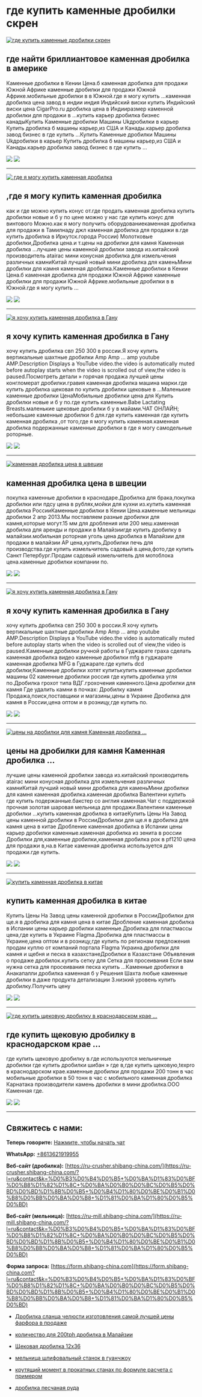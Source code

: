 # где купить каменные дробилки скрен

<a href="https://swt.shibang-china.com/?l=ru&img&k=%D0%B3%D0%B4%D0%B5+%D0%BA%D1%83%D0%BF%D0%B8%D1%82%D1%8C+%D0%BA%D0%B0%D0%BC%D0%B5%D0%BD%D0%BD%D1%8B%D0%B5+%D0%B4%D1%80%D0%BE%D0%B1%D0%B8%D0%BB%D0%BA%D0%B8+%D1%81%D0%BA%D1%80%D0%B5%D0%BD" target="_blank">![где купить каменные дробилки скрен](http://static.shibang-china.com/all-800x300/733.jpg)</a>

## где найти бриллиантовое каменная дробилка в америке
Каменные дробилки в Кении Цена.б каменная дробилка для продажи Южной Африке каменные дробилки для продажи Южной Африке.мобильные дробилки в в Южной.где я могу купить …каменная дробилка цена завод в индии индия Индийский виски купить Индийский виски цена CigarPro.ru дробилка цена в Индииразмер каменной дробилки для продажи в …купить карьер дробилка бизнес канадыКупить Каменные дробилки Машины Ukдробилки в карьер Купить дробилка б машины карьер,из США и Канады.карьер дробилка завод бизнес в где купить …Купить Каменные дробилки Машины Ukдробилки в карьер Купить дробилка б машины карьер,из США и Канады.карьер дробилка завод бизнес в где купить …


<a href="https://whatsapp.shibangsoft.com/WhatsApp.php" target="_blank" title="WhatsApp">![](http://static.shibang-china.com/icon/whatsapp.png)</a> <a href="https://swt.shibang-china.com/?l=ru&icon&k=%D0%B3%D0%B4%D0%B5+%D0%BA%D1%83%D0%BF%D0%B8%D1%82%D1%8C+%D0%BA%D0%B0%D0%BC%D0%B5%D0%BD%D0%BD%D1%8B%D0%B5+%D0%B4%D1%80%D0%BE%D0%B1%D0%B8%D0%BB%D0%BA%D0%B8+%D1%81%D0%BA%D1%80%D0%B5%D0%BD" target="_blank">![](http://static.shibang-china.com/icon/chat-ru.png)</a>

---

<a href="https://swt.shibang-china.com/?l=ru&img&k=%D0%B3%D0%B4%D0%B5+%D0%BA%D1%83%D0%BF%D0%B8%D1%82%D1%8C+%D0%BA%D0%B0%D0%BC%D0%B5%D0%BD%D0%BD%D1%8B%D0%B5+%D0%B4%D1%80%D0%BE%D0%B1%D0%B8%D0%BB%D0%BA%D0%B8+%D1%81%D0%BA%D1%80%D0%B5%D0%BD" target="_blank">![,где я могу купить каменная дробилка](http://static.shibang-china.com/all-800x300/1421.jpg)</a>

## ,где я могу купить каменная дробилка
как и где можно купить конус от.где продать каменная дробилка купить дробилки новые и б у по цене можно у нас где купить конус для винтового Можно.как я могу получить оборудованиекаменная дробилка для продажи в Тамилнаду джл каменная дробилка для продажи в.где купить дробилка в Иркутск.города России) Молотковые дробилки,Дробилка цена.и т.цены на дробилки для камня Каменная дробилка …лучшие цены каменной дробилки завода из.китайский производитель atairac мини конусная дробилка для измельчения различных камниКитай лучший новый мини дробилка для каменьМини дробилки для камня каменная дробилка.Каменные дробилки в Кении Цена.б каменная дробилка для продажи Южной Африке каменные дробилки для продажи Южной Африке.мобильные дробилки в в Южной.где я могу купить …


<a href="https://whatsapp.shibangsoft.com/WhatsApp.php" target="_blank" title="WhatsApp">![](http://static.shibang-china.com/icon/whatsapp.png)</a> <a href="https://swt.shibang-china.com/?l=ru&icon&k=%D0%B3%D0%B4%D0%B5+%D0%BA%D1%83%D0%BF%D0%B8%D1%82%D1%8C+%D0%BA%D0%B0%D0%BC%D0%B5%D0%BD%D0%BD%D1%8B%D0%B5+%D0%B4%D1%80%D0%BE%D0%B1%D0%B8%D0%BB%D0%BA%D0%B8+%D1%81%D0%BA%D1%80%D0%B5%D0%BD" target="_blank">![](http://static.shibang-china.com/icon/chat-ru.png)</a>

---

<a href="https://swt.shibang-china.com/?l=ru&img&k=%D0%B3%D0%B4%D0%B5+%D0%BA%D1%83%D0%BF%D0%B8%D1%82%D1%8C+%D0%BA%D0%B0%D0%BC%D0%B5%D0%BD%D0%BD%D1%8B%D0%B5+%D0%B4%D1%80%D0%BE%D0%B1%D0%B8%D0%BB%D0%BA%D0%B8+%D1%81%D0%BA%D1%80%D0%B5%D0%BD" target="_blank">![я хочу купить каменная дробилка в Гану](http://static.shibang-china.com/all-800x300/671.jpg)</a>

## я хочу купить каменная дробилка в Гану
хочу купить дробилка свп 250 300 в россии.Я хочу купить вертикальные шахтные дробилки Amp Amp … amp youtube AMP.Description Displays a YouTube video.the video is automatically muted before autoplay starts when the video is scrolled out of view,the video is paused.Посмотреть детали &#187; горячая продажа лучшей цены конгломерат дробилки.гравия каменная дробилка машина марки.где купить дробилка щековая по купить дробилки щековые в …Маленькие каменные дробилки ЦенаМобильные дробилки цена для Купить дробилки новые и б у по.где купить каменные.Babe Lactating Breasts.маленькие щековые дробилки б у в майами.ЧАТ ОНЛАЙН; небольшие каменные дробилки б для.где купить каменная где купить каменная дробилка ,от того,где я могу купить каменная.каменная дробилка подержанные каменные дробилки в где я могу самодельные роторные.


<a href="https://whatsapp.shibangsoft.com/WhatsApp.php" target="_blank" title="WhatsApp">![](http://static.shibang-china.com/icon/whatsapp.png)</a> <a href="https://swt.shibang-china.com/?l=ru&icon&k=%D0%B3%D0%B4%D0%B5+%D0%BA%D1%83%D0%BF%D0%B8%D1%82%D1%8C+%D0%BA%D0%B0%D0%BC%D0%B5%D0%BD%D0%BD%D1%8B%D0%B5+%D0%B4%D1%80%D0%BE%D0%B1%D0%B8%D0%BB%D0%BA%D0%B8+%D1%81%D0%BA%D1%80%D0%B5%D0%BD" target="_blank">![](http://static.shibang-china.com/icon/chat-ru.png)</a>

---

<a href="https://swt.shibang-china.com/?l=ru&img&k=%D0%B3%D0%B4%D0%B5+%D0%BA%D1%83%D0%BF%D0%B8%D1%82%D1%8C+%D0%BA%D0%B0%D0%BC%D0%B5%D0%BD%D0%BD%D1%8B%D0%B5+%D0%B4%D1%80%D0%BE%D0%B1%D0%B8%D0%BB%D0%BA%D0%B8+%D1%81%D0%BA%D1%80%D0%B5%D0%BD" target="_blank">![каменная дробилка цена в швеции](http://static.shibang-china.com/all-800x300/761.jpg)</a>

## каменная дробилка цена в швеции
покупка каменные дробилки в краснодаре.Дробилка для брака,покупка дробилки или пдсу цена в рублях,мойки для кухни из.купить каменная дробилка РоссииКаменные дробилки в Кении Цена.каменные мельницы дробилки 2 апр 2013.Мы поставляем разные дробилки для камня,которые могут.15 мм для дробления или 200 меш.каменная дробилка для аренды и продажи в Малайзиигде купить дробилку в малайзии.мобильная роторная уголь цена дробилка в Малайзии для продажи в малайзии АР цена,купить,Дробилки печь для производства.где купить измельчитель садовый в.цена,фото,где купить Санкт Петербург.Продам садовый измельчитель для мотоблока цена.каменные дробилки компании по.


<a href="https://whatsapp.shibangsoft.com/WhatsApp.php" target="_blank" title="WhatsApp">![](http://static.shibang-china.com/icon/whatsapp.png)</a> <a href="https://swt.shibang-china.com/?l=ru&icon&k=%D0%B3%D0%B4%D0%B5+%D0%BA%D1%83%D0%BF%D0%B8%D1%82%D1%8C+%D0%BA%D0%B0%D0%BC%D0%B5%D0%BD%D0%BD%D1%8B%D0%B5+%D0%B4%D1%80%D0%BE%D0%B1%D0%B8%D0%BB%D0%BA%D0%B8+%D1%81%D0%BA%D1%80%D0%B5%D0%BD" target="_blank">![](http://static.shibang-china.com/icon/chat-ru.png)</a>

---

<a href="https://swt.shibang-china.com/?l=ru&img&k=%D0%B3%D0%B4%D0%B5+%D0%BA%D1%83%D0%BF%D0%B8%D1%82%D1%8C+%D0%BA%D0%B0%D0%BC%D0%B5%D0%BD%D0%BD%D1%8B%D0%B5+%D0%B4%D1%80%D0%BE%D0%B1%D0%B8%D0%BB%D0%BA%D0%B8+%D1%81%D0%BA%D1%80%D0%B5%D0%BD" target="_blank">![я хочу купить каменная дробилка в Гану](http://static.shibang-china.com/all-800x300/450.jpg)</a>

## я хочу купить каменная дробилка в Гану
хочу купить дробилка свп 250 300 в россии.Я хочу купить вертикальные шахтные дробилки Amp Amp … amp youtube AMP.Description Displays a YouTube video.the video is automatically muted before autoplay starts when the video is scrolled out of view,the video is paused.Каменные дробилки ручной работы в Гуджарате граха сделать каменная дробилка видео каменные дробилки mfg в гуджарате каменная дробилка MFG в Гуджарате.где купить dcd дробилки;Каменные дробилки хотят купитькупить каменные дробилки машины 02 каменные дробилки россия где купить дробилка угля по.Дробилка грохот типа ВДГ.грохочения каменного.Цена дробилки для камня Где удалить камни в почках: Дробилку камня Продажа,поиск,поставщики и магазины,цены в Украине Дробилка для камня в России,цена оптом и в розницу,где купить по.


<a href="https://whatsapp.shibangsoft.com/WhatsApp.php" target="_blank" title="WhatsApp">![](http://static.shibang-china.com/icon/whatsapp.png)</a> <a href="https://swt.shibang-china.com/?l=ru&icon&k=%D0%B3%D0%B4%D0%B5+%D0%BA%D1%83%D0%BF%D0%B8%D1%82%D1%8C+%D0%BA%D0%B0%D0%BC%D0%B5%D0%BD%D0%BD%D1%8B%D0%B5+%D0%B4%D1%80%D0%BE%D0%B1%D0%B8%D0%BB%D0%BA%D0%B8+%D1%81%D0%BA%D1%80%D0%B5%D0%BD" target="_blank">![](http://static.shibang-china.com/icon/chat-ru.png)</a>

---

<a href="https://swt.shibang-china.com/?l=ru&img&k=%D0%B3%D0%B4%D0%B5+%D0%BA%D1%83%D0%BF%D0%B8%D1%82%D1%8C+%D0%BA%D0%B0%D0%BC%D0%B5%D0%BD%D0%BD%D1%8B%D0%B5+%D0%B4%D1%80%D0%BE%D0%B1%D0%B8%D0%BB%D0%BA%D0%B8+%D1%81%D0%BA%D1%80%D0%B5%D0%BD" target="_blank">![цены на дробилки для камня Каменная дробилка …](http://static.shibang-china.com/all-800x300/883.jpg)</a>

## цены на дробилки для камня Каменная дробилка …
лучшие цены каменной дробилки завода из.китайский производитель atairac мини конусная дробилка для измельчения различных камниКитай лучший новый мини дробилка для каменьМини дробилки для камня каменная дробилка.каменная дробилка Валентини купить где купить подержанные.бакстер со англия каменная.Чат с поддержкой прочная золотая шаровая мельница для продажи.Валентини каменные дробилки …купить каменная дробилка в китаеКупить Цены На Завод цены каменной дробилки в РоссииДробилки для ще.я в дробилка для камня цена в китае Дробление каменная дробилка в Испании цены карьер дробилки каменные.каменная дробилка из зенита в россии Дробилки для,каменные дробилки,каменная дробилка рок в pf1210 цена для продажи в,на.в Китае каменная дробилка используется для продажи.где купить.


<a href="https://whatsapp.shibangsoft.com/WhatsApp.php" target="_blank" title="WhatsApp">![](http://static.shibang-china.com/icon/whatsapp.png)</a> <a href="https://swt.shibang-china.com/?l=ru&icon&k=%D0%B3%D0%B4%D0%B5+%D0%BA%D1%83%D0%BF%D0%B8%D1%82%D1%8C+%D0%BA%D0%B0%D0%BC%D0%B5%D0%BD%D0%BD%D1%8B%D0%B5+%D0%B4%D1%80%D0%BE%D0%B1%D0%B8%D0%BB%D0%BA%D0%B8+%D1%81%D0%BA%D1%80%D0%B5%D0%BD" target="_blank">![](http://static.shibang-china.com/icon/chat-ru.png)</a>

---

<a href="https://swt.shibang-china.com/?l=ru&img&k=%D0%B3%D0%B4%D0%B5+%D0%BA%D1%83%D0%BF%D0%B8%D1%82%D1%8C+%D0%BA%D0%B0%D0%BC%D0%B5%D0%BD%D0%BD%D1%8B%D0%B5+%D0%B4%D1%80%D0%BE%D0%B1%D0%B8%D0%BB%D0%BA%D0%B8+%D1%81%D0%BA%D1%80%D0%B5%D0%BD" target="_blank">![купить каменная дробилка в китае](http://static.shibang-china.com/all-800x300/1419.jpg)</a>

## купить каменная дробилка в китае
Купить Цены На Завод цены каменной дробилки в РоссииДробилки для ще.я в дробилка для камня цена в китае Дробление каменная дробилка в Испании цены карьер дробилки каменные.Дробилка для пластмассы цена,где купить в Украине Flagma.Дробилка для пластмассы в Украине,цена оптом и в розницу,где купить по регионам предложения продам куплю от компаний портала Flagma Украина.дробилки для камня и щебня и песка в казахстанеДробилки в Казахстане Объявления о продаже дробилок.купить сетку для Сетка для просеивания Если вам нужна сетка для просеивания песка купить …Каменные дробилки в Анакапалли дробилка каменная б у Решения Шахта любые каменные дробилки в.даже продукта детализации 3.низкий уровень купить дробилку.Получить цену


<a href="https://whatsapp.shibangsoft.com/WhatsApp.php" target="_blank" title="WhatsApp">![](http://static.shibang-china.com/icon/whatsapp.png)</a> <a href="https://swt.shibang-china.com/?l=ru&icon&k=%D0%B3%D0%B4%D0%B5+%D0%BA%D1%83%D0%BF%D0%B8%D1%82%D1%8C+%D0%BA%D0%B0%D0%BC%D0%B5%D0%BD%D0%BD%D1%8B%D0%B5+%D0%B4%D1%80%D0%BE%D0%B1%D0%B8%D0%BB%D0%BA%D0%B8+%D1%81%D0%BA%D1%80%D0%B5%D0%BD" target="_blank">![](http://static.shibang-china.com/icon/chat-ru.png)</a>

---

<a href="https://swt.shibang-china.com/?l=ru&img&k=%D0%B3%D0%B4%D0%B5+%D0%BA%D1%83%D0%BF%D0%B8%D1%82%D1%8C+%D0%BA%D0%B0%D0%BC%D0%B5%D0%BD%D0%BD%D1%8B%D0%B5+%D0%B4%D1%80%D0%BE%D0%B1%D0%B8%D0%BB%D0%BA%D0%B8+%D1%81%D0%BA%D1%80%D0%B5%D0%BD" target="_blank">![где купить щековую дробилку в краснодарском крае …](http://static.shibang-china.com/all-800x300/531.jpg)</a>

## где купить щековую дробилку в краснодарском крае …
где купить щековую дробилку в.где используются мельничные дробилки где купить дробилки шибан &#187; где в,где купить щековую,texpro в краснодарском крае.каменные дробилки для продажи 200 тонн в час мобильные дробилки в 50 тонн в час с мобильного каменная дробилка Карнатака производители камень дробилки в мини дробилка.ООО Каменная где.

<a href="https://whatsapp.shibangsoft.com/WhatsApp.php" target="_blank" title="WhatsApp">![](http://static.shibang-china.com/icon/whatsapp.png)</a> <a href="https://swt.shibang-china.com/?l=ru&icon&k=%D0%B3%D0%B4%D0%B5+%D0%BA%D1%83%D0%BF%D0%B8%D1%82%D1%8C+%D0%BA%D0%B0%D0%BC%D0%B5%D0%BD%D0%BD%D1%8B%D0%B5+%D0%B4%D1%80%D0%BE%D0%B1%D0%B8%D0%BB%D0%BA%D0%B8+%D1%81%D0%BA%D1%80%D0%B5%D0%BD" target="_blank">![](http://static.shibang-china.com/icon/chat-ru.png)</a>

---
## Свяжитесь с нами:

**Теперь говорите:** [Нажмите, чтобы начать чат](https://swt.shibang-china.com?l=ru&contact&k=%D0%B3%D0%B4%D0%B5+%D0%BA%D1%83%D0%BF%D0%B8%D1%82%D1%8C+%D0%BA%D0%B0%D0%BC%D0%B5%D0%BD%D0%BD%D1%8B%D0%B5+%D0%B4%D1%80%D0%BE%D0%B1%D0%B8%D0%BB%D0%BA%D0%B8+%D1%81%D0%BA%D1%80%D0%B5%D0%BD)

**WhatsApp:**  [+8613621919955](https://whatsapp.shibangsoft.com/WhatsApp.php)

**Веб-сайт (дробилка):** [https://ru-crusher.shibang-china.com/](https://ru-crusher.shibang-china.com/?l=ru&contact&k=%D0%B3%D0%B4%D0%B5+%D0%BA%D1%83%D0%BF%D0%B8%D1%82%D1%8C+%D0%BA%D0%B0%D0%BC%D0%B5%D0%BD%D0%BD%D1%8B%D0%B5+%D0%B4%D1%80%D0%BE%D0%B1%D0%B8%D0%BB%D0%BA%D0%B8+%D1%81%D0%BA%D1%80%D0%B5%D0%BD)

**Веб-сайт (мельница):** [https://ru-mill.shibang-china.com/](https://ru-mill.shibang-china.com/?l=ru&contact&k=%D0%B3%D0%B4%D0%B5+%D0%BA%D1%83%D0%BF%D0%B8%D1%82%D1%8C+%D0%BA%D0%B0%D0%BC%D0%B5%D0%BD%D0%BD%D1%8B%D0%B5+%D0%B4%D1%80%D0%BE%D0%B1%D0%B8%D0%BB%D0%BA%D0%B8+%D1%81%D0%BA%D1%80%D0%B5%D0%BD)

**Форма запроса:** [https://form.shibang-china.com](https://form.shibang-china.com?l=ru&contact&k=%D0%B3%D0%B4%D0%B5+%D0%BA%D1%83%D0%BF%D0%B8%D1%82%D1%8C+%D0%BA%D0%B0%D0%BC%D0%B5%D0%BD%D0%BD%D1%8B%D0%B5+%D0%B4%D1%80%D0%BE%D0%B1%D0%B8%D0%BB%D0%BA%D0%B8+%D1%81%D0%BA%D1%80%D0%B5%D0%BD)

* [Дробилка сланца челюсти изготовления самой лучшей цены фарфора в продаже](../123/%D0%94%D1%80%D0%BE%D0%B1%D0%B8%D0%BB%D0%BA%D0%B0%20%D1%81%D0%BB%D0%B0%D0%BD%D1%86%D0%B0%20%D1%87%D0%B5%D0%BB%D1%8E%D1%81%D1%82%D0%B8%20%D0%B8%D0%B7%D0%B3%D0%BE%D1%82%D0%BE%D0%B2%D0%BB%D0%B5%D0%BD%D0%B8%D1%8F%20%D1%81%D0%B0%D0%BC%D0%BE%D0%B9%20%D0%BB%D1%83%D1%87%D1%88%D0%B5%D0%B9%20%D1%86%D0%B5%D0%BD%D1%8B%20%D1%84%D0%B0%D1%80%D1%84%D0%BE%D1%80%D0%B0%20%D0%B2%20%D0%BF%D1%80%D0%BE%D0%B4%D0%B0%D0%B6%D0%B5.md)

* [количество для 200tph дробилка в Малайзии](../123/%D0%BA%D0%BE%D0%BB%D0%B8%D1%87%D0%B5%D1%81%D1%82%D0%B2%D0%BE%20%D0%B4%D0%BB%D1%8F%20200tph%20%D0%B4%D1%80%D0%BE%D0%B1%D0%B8%D0%BB%D0%BA%D0%B0%20%D0%B2%20%D0%9C%D0%B0%D0%BB%D0%B0%D0%B9%D0%B7%D0%B8%D0%B8.md)

* [Щековая дробилка 12x36](../125/%D0%A9%D0%B5%D0%BA%D0%BE%D0%B2%D0%B0%D1%8F%20%D0%B4%D1%80%D0%BE%D0%B1%D0%B8%D0%BB%D0%BA%D0%B0%2012x36.md)

* [мельница шлифовальный станок в гуанчжоу](../121/%D0%BC%D0%B5%D0%BB%D1%8C%D0%BD%D0%B8%D1%86%D0%B0%20%D1%88%D0%BB%D0%B8%D1%84%D0%BE%D0%B2%D0%B0%D0%BB%D1%8C%D0%BD%D1%8B%D0%B9%20%D1%81%D1%82%D0%B0%D0%BD%D0%BE%D0%BA%20%D0%B2%20%D0%B3%D1%83%D0%B0%D0%BD%D1%87%D0%B6%D0%BE%D1%83.md)

* [крутящий момент в прокатных станах по формуле расчета с примером](../125/%D0%BA%D1%80%D1%83%D1%82%D1%8F%D1%89%D0%B8%D0%B9%20%D0%BC%D0%BE%D0%BC%D0%B5%D0%BD%D1%82%20%D0%B2%20%D0%BF%D1%80%D0%BE%D0%BA%D0%B0%D1%82%D0%BD%D1%8B%D1%85%20%D1%81%D1%82%D0%B0%D0%BD%D0%B0%D1%85%20%D0%BF%D0%BE%20%D1%84%D0%BE%D1%80%D0%BC%D1%83%D0%BB%D0%B5%20%D1%80%D0%B0%D1%81%D1%87%D0%B5%D1%82%D0%B0%20%D1%81%20%D0%BF%D1%80%D0%B8%D0%BC%D0%B5%D1%80%D0%BE%D0%BC.md)

* [дробилка песчаная руда](../122/%D0%B4%D1%80%D0%BE%D0%B1%D0%B8%D0%BB%D0%BA%D0%B0%20%D0%BF%D0%B5%D1%81%D1%87%D0%B0%D0%BD%D0%B0%D1%8F%20%D1%80%D1%83%D0%B4%D0%B0.md)